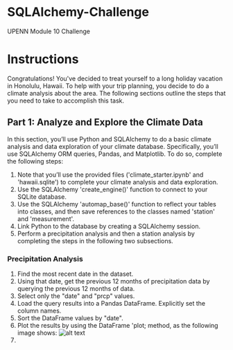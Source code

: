 # SQLAlchemy-Challenge
UPENN Module 10 Challenge

# Instructions
Congratulations! You've decided to treat yourself to a long holiday vacation in Honolulu, Hawaii. To help with your trip planning, you decide to do a climate analysis about the area. The following sections outline the steps that you need to take to accomplish this task.

## Part 1: Analyze and Explore the Climate Data
In this section, you’ll use Python and SQLAlchemy to do a basic climate analysis and data exploration of your climate database. Specifically, you’ll use SQLAlchemy ORM queries, Pandas, and Matplotlib. To do so, complete the following steps:
1. Note that you’ll use the provided files ('climate_starter.ipynb' and 'hawaii.sqlite') to complete your climate analysis and data exploration.
2. Use the SQLAlchemy 'create_engine()' function to connect to your SQLite database.
3. Use the SQLAlchemy 'automap_base()' function to reflect your tables into classes, and then save references to the classes named 'station' and 'measurement'.
4. Link Python to the database by creating a SQLAlchemy session.
5. Perform a precipitation analysis and then a station analysis by completing the steps in the following two subsections.

### Precipitation Analysis
1. Find the most recent date in the dataset.
2. Using that date, get the previous 12 months of precipitation data by querying the previous 12 months of data.
3. Select only the "date" and "prcp" values.
4. Load the query results into a Pandas DataFrame. Explicitly set the column names.
5. Sort the DataFrame values by "date".
6. Plot the results by using the DataFrame 'plot; method, as the following image shows: ![alt text]([http://url/to/img.png](https://static.bc-edx.com/data/dl-1-2/m10/lms/img/precipitation.jpg)https://static.bc-edx.com/data/dl-1-2/m10/lms/img/precipitation.jpg)
7. 
